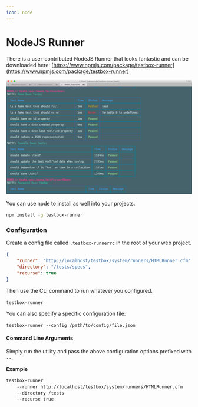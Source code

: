 ```yaml
---
icon: node
---
```


# NodeJS Runner

There is a user-contributed NodeJS Runner that looks fantastic and can be downloaded here: [https://www.npmjs.com/package/testbox-runner](https://www.npmjs.com/package/testbox-runner)

![](../../.gitbook/assets/testbox-node.png)

You can use node to install as well into your projects.

```bash
npm install -g testbox-runner
```

### Configuration

Create a config file called `.testbox-runnerrc` in the root of your web project.

```json
{
	"runner": "http://localhost/testbox/system/runners/HTMLRunner.cfm",
	"directory": "/tests/specs",
	"recurse": true
}
```

Then use the CLI command to run whatever you configured.

`testbox-runner`

You can also specify a specific configuration file:

`testbox-runner --config /path/to/config/file.json`

#### Command Line Arguments

Simply run the utility and pass the above configuration options prefixed with `--`.

**Example**

```bash
testbox-runner 
    --runner http://localhost/testbox/system/runners/HTMLRunner.cfm 
    --directory /tests 
    --recurse true
```
